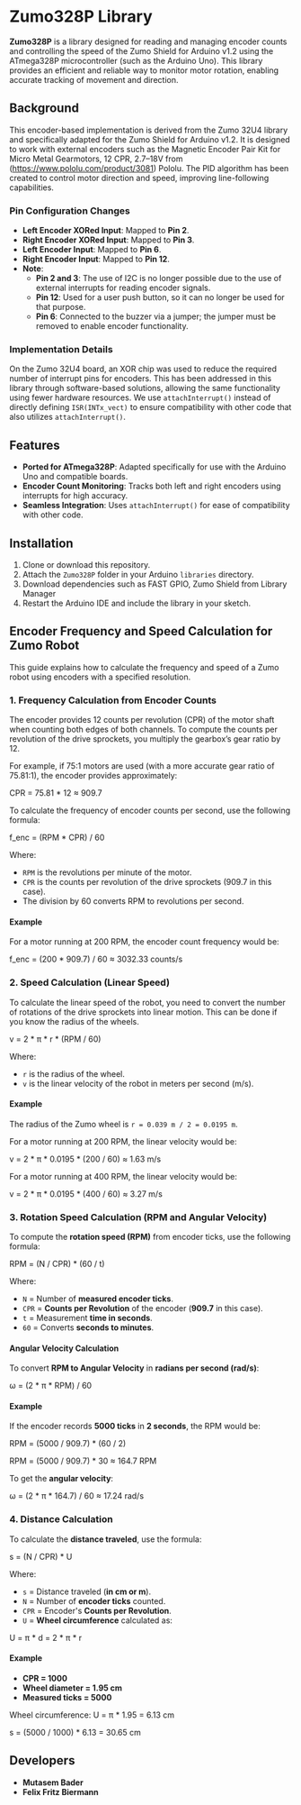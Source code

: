 # Zumo328P Library

**Zumo328P** is a library designed for reading and managing encoder counts and controlling the speed of the Zumo Shield for Arduino v1.2 using the ATmega328P microcontroller (such as the Arduino Uno). This library provides an efficient and reliable way to monitor motor rotation, enabling accurate tracking of movement and direction.

## Background

This encoder-based implementation is derived from the Zumo 32U4 library and specifically adapted for the Zumo Shield for Arduino v1.2. It is designed to work with external encoders such as the Magnetic Encoder Pair Kit for Micro Metal Gearmotors, 12 CPR, 2.7–18V from (https://www.pololu.com/product/3081) Pololu. The PID algorithm has been created to control motor direction and speed, improving line-following capabilities.

### Pin Configuration Changes

- **Left Encoder XORed Input**: Mapped to **Pin 2**.
- **Right Encoder XORed Input**: Mapped to **Pin 3**.
- **Left Encoder Input**: Mapped to **Pin 6**.
- **Right Encoder Input**: Mapped to **Pin 12**.
- **Note**:
  - **Pin 2 and 3**: The use of I2C is no longer possible due to the use of external interrupts for reading encoder signals.
  - **Pin 12**: Used for a user push button, so it can no longer be used for that purpose.
  - **Pin 6**: Connected to the buzzer via a jumper; the jumper must be removed to enable encoder functionality.

### Implementation Details

On the Zumo 32U4 board, an XOR chip was used to reduce the required number of interrupt pins for encoders. This has been addressed in this library through software-based solutions, allowing the same functionality using fewer hardware resources. We use `attachInterrupt()` instead of directly defining `ISR(INTx_vect)` to ensure compatibility with other code that also utilizes `attachInterrupt()`.

## Features

- **Ported for ATmega328P**: Adapted specifically for use with the Arduino Uno and compatible boards.
- **Encoder Count Monitoring**: Tracks both left and right encoders using interrupts for high accuracy.
- **Seamless Integration**: Uses `attachInterrupt()` for ease of compatibility with other code.

## Installation

1. Clone or download this repository.
2. Attach the `Zumo328P` folder in your Arduino `libraries` directory.
3. Download dependencies such as FAST GPIO, Zumo Shield from Library Manager
4. Restart the Arduino IDE and include the library in your sketch.

## Encoder Frequency and Speed Calculation for Zumo Robot

This guide explains how to calculate the frequency and speed of a Zumo robot using encoders with a specified resolution.

### 1. Frequency Calculation from Encoder Counts

The encoder provides 12 counts per revolution (CPR) of the motor shaft when counting both edges of both channels. To compute the counts per revolution of the drive sprockets, you multiply the gearbox’s gear ratio by 12.

For example, if 75:1 motors are used (with a more accurate gear ratio of 75.81:1), the encoder provides approximately:

CPR = 75.81 * 12 ≈ 909.7

To calculate the frequency of encoder counts per second, use the following formula:

f_enc = (RPM * CPR) / 60

Where:
- `RPM` is the revolutions per minute of the motor.
- `CPR` is the counts per revolution of the drive sprockets (909.7 in this case).
- The division by 60 converts RPM to revolutions per second.

#### Example

For a motor running at 200 RPM, the encoder count frequency would be:

f_enc = (200 * 909.7) / 60 ≈ 3032.33 counts/s

### 2. Speed Calculation (Linear Speed)

To calculate the linear speed of the robot, you need to convert the number of rotations of the drive sprockets into linear motion. This can be done if you know the radius of the wheels.

v = 2 * π * r * (RPM / 60)

Where:
- `r` is the radius of the wheel.
- `v` is the linear velocity of the robot in meters per second (m/s).

#### Example

The radius of the Zumo wheel is `r = 0.039 m / 2 = 0.0195 m`.

For a motor running at 200 RPM, the linear velocity would be:

v = 2 * π * 0.0195 * (200 / 60) ≈ 1.63 m/s

For a motor running at 400 RPM, the linear velocity would be:

v = 2 * π * 0.0195 * (400 / 60) ≈ 3.27 m/s


### 3. Rotation Speed Calculation (RPM and Angular Velocity)

To compute the **rotation speed (RPM)** from encoder ticks, use the following formula:

RPM = (N / CPR) * (60 / t)

Where:
- `N` = Number of **measured encoder ticks**.
- `CPR` = **Counts per Revolution** of the encoder (**909.7** in this case).
- `t` = Measurement **time in seconds**.
- `60` = Converts **seconds to minutes**.

#### Angular Velocity Calculation
To convert **RPM to Angular Velocity** in **radians per second (rad/s)**:

ω = (2 * π * RPM) / 60

#### Example
If the encoder records **5000 ticks** in **2 seconds**, the RPM would be:

RPM = (5000 / 909.7) * (60 / 2)

RPM = (5000 / 909.7) * 30 ≈ 164.7 RPM

To get the **angular velocity**:

ω = (2 * π * 164.7) / 60 ≈ 17.24 rad/s

### 4. Distance Calculation

To calculate the **distance traveled**, use the formula:

s = (N / CPR) * U

Where:
- `s` = Distance traveled (**in cm or m**).
- `N` = Number of **encoder ticks** counted.
- `CPR` = Encoder's **Counts per Revolution**.
- `U` = **Wheel circumference** calculated as:

U = π * d = 2 * π * r

#### Example
- **CPR = 1000**
- **Wheel diameter = 1.95 cm**
- **Measured ticks = 5000**
  
Wheel circumference: U = π * 1.95 = 6.13 cm

s = (5000 / 1000) * 6.13 = 30.65 cm

## Developers
- **Mutasem Bader** 
- **Felix Fritz Biermann**
